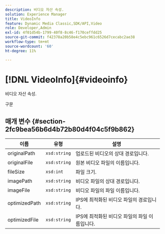 ```yaml
---
description: 비디오 자산 속성.
solution: Experience Manager
title: VideoInfo
feature: Dynamic Media Classic,SDK/API,Video
role: Developer,Admin
exl-id: 4f01d54b-1799-40f8-8c46-f170ceffdd25
source-git-commit: f42378a20b58e4c5ebc961c6526d7cecabc2ae38
workflow-type: tm+mt
source-wordcount: '60'
ht-degree: 11%

---
```


# [!DNL VideoInfo]{#videoinfo}

비디오 자산 속성.

구문

## 매개 변수 {#section-2fc9bea56b6d4b72b80d4f04c5f9b862}

| 이름 | 유형 | 설명 |
|---|---|---|
| originalPath | `xsd:string` | 업로드된 비디오의 상대 경로입니다. |
| originalFile | `xsd:string` | 원본 비디오 파일의 이름입니다. |
| fileSize | `xsd:int` | 파일 크기. |
| imagePath | `xsd:string` | 비디오 파일의 상대 경로입니다. |
| imageFile | `xsd:string` | 비디오 파일의 파일 이름입니다. |
| optimizedPath | `xsd:string` | IPS에 최적화된 비디오 파일의 경로입니다. |
| optimizedFile | `xsd:string` | IPS에 최적화된 비디오 파일의 파일 이름입니다. |

